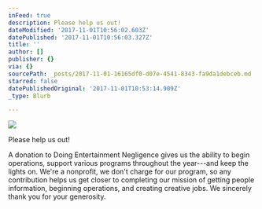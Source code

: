 ```yaml
---
inFeed: true
description: Please help us out!
dateModified: '2017-11-01T10:56:02.603Z'
datePublished: '2017-11-01T10:56:03.327Z'
title: ''
author: []
publisher: {}
via: {}
sourcePath: _posts/2017-11-01-16165df0-d07e-4541-8343-fa9da1debceb.md
starred: false
datePublishedOriginal: '2017-11-01T10:53:14.909Z'
_type: Blurb

---
```

![](https://the-grid-user-content.s3-us-west-2.amazonaws.com/3488008b-daee-4d95-a71d-ba0598325239.png)

Please help us out!

A donation to Doing Entertainment Negligence gives us the ability to begin operations, support various programs throughout the year---and keep the lights on. We're a nonprofit, we don't charge for our program, so any contribution helps us get closer to completing our mission of getting people information, beginning operations, and creating creative jobs. We sincerely thank you for your generosity.